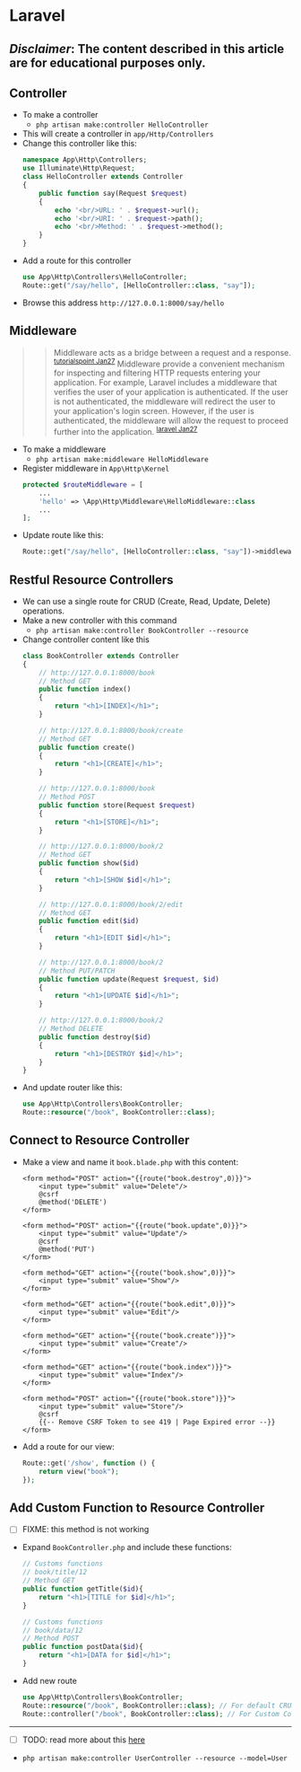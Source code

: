 # Laravel
***Disclaimer*: The content described in this article are for educational purposes only.**
---
## Controller
- To make a controller
    - `php artisan make:controller HelloController`
- This will create a controller in `app/Http/Controllers`
- Change this controller like this:
    ~~~php
    namespace App\Http\Controllers;
    use Illuminate\Http\Request;
    class HelloController extends Controller
    {
        public function say(Request $request)
        {
            echo '<br/>URL: ' . $request->url();
            echo '<br/>URI: ' . $request->path();
            echo '<br/>Method: ' . $request->method();
        }
    }
    ~~~
- Add a route for this controller
    ~~~php 
    use App\Http\Controllers\HelloController;
    Route::get("/say/hello", [HelloController::class, "say"]);
    ~~~
- Browse this address `http://127.0.0.1:8000/say/hello`

## Middleware
>> Middleware acts as a bridge between a request and a response. <sup>[tutorialspoint Jan27](https://www.tutorialspoint.com/laravel/laravel_middleware.htm)</sup> 
>> Middleware provide a convenient mechanism for inspecting and filtering HTTP requests entering your application. For example, Laravel includes a middleware that verifies the user of your application is authenticated. If the user is not authenticated, the middleware will redirect the user to your application's login screen. However, if the user is authenticated, the middleware will allow the request to proceed further into the application. <sup>[laravel Jan27](https://laravel.com/docs/9.x/middleware)</sup> 
- To make a middleware
    - `php artisan make:middleware HelloMiddleware`
- Register middleware in `App\Http\Kernel`
    ~~~php
    protected $routeMiddleware = [
        ...
        'hello' => \App\Http\Middleware\HelloMiddleware::class
        ...
    ];
    ~~~
- Update route like this:
    ~~~php
    Route::get("/say/hello", [HelloController::class, "say"])->middleware("hello");
    ~~~
## Restful Resource Controllers
- We can use a single route for CRUD (Create, Read, Update, Delete) operations.
- Make a new controller with this command
    - `php artisan make:controller BookController --resource`
- Change controller content like this
    ~~~php
    class BookController extends Controller
    {
        // http://127.0.0.1:8000/book
        // Method GET
        public function index()
        {
            return "<h1>[INDEX]</h1>";
        }

        // http://127.0.0.1:8000/book/create
        // Method GET
        public function create()
        {
            return "<h1>[CREATE]</h1>";
        }

        // http://127.0.0.1:8000/book
        // Method POST
        public function store(Request $request)
        {
            return "<h1>[STORE]</h1>";
        }

        // http://127.0.0.1:8000/book/2
        // Method GET
        public function show($id)
        {
            return "<h1>[SHOW $id]</h1>";
        }

        // http://127.0.0.1:8000/book/2/edit
        // Method GET
        public function edit($id)
        {
            return "<h1>[EDIT $id]</h1>";
        }

        // http://127.0.0.1:8000/book/2
        // Method PUT/PATCH
        public function update(Request $request, $id)
        {
            return "<h1>[UPDATE $id]</h1>";
        }

        // http://127.0.0.1:8000/book/2
        // Method DELETE
        public function destroy($id)
        {
            return "<h1>[DESTROY $id]</h1>";
        }
    }
    ~~~
- And update router like this:
    ~~~php
    use App\Http\Controllers\BookController;
    Route::resource("/book", BookController::class);
    ~~~
## Connect to Resource Controller
- Make a view and name it `book.blade.php` with this content:
    ~~~blade
    <form method="POST" action="{{route("book.destroy",0)}}">
        <input type="submit" value="Delete"/>
        @csrf
        @method('DELETE')
    </form>

    <form method="POST" action="{{route("book.update",0)}}">
        <input type="submit" value="Update"/>
        @csrf
        @method('PUT')
    </form>

    <form method="GET" action="{{route("book.show",0)}}">
        <input type="submit" value="Show"/>
    </form>

    <form method="GET" action="{{route("book.edit",0)}}">
        <input type="submit" value="Edit"/>
    </form>

    <form method="GET" action="{{route("book.create")}}">
        <input type="submit" value="Create"/>
    </form>

    <form method="GET" action="{{route("book.index")}}">
        <input type="submit" value="Index"/>
    </form>

    <form method="POST" action="{{route("book.store")}}">
        <input type="submit" value="Store"/>
        @csrf
        {{-- Remove CSRF Token to see 419 | Page Expired error --}}
    </form>
    ~~~
- Add a route for our view:
    ~~~php
    Route::get('/show', function () {
        return view("book");
    });
    ~~~
## Add Custom Function to Resource Controller
- [ ] FIXME: this method is not working
- Expand `BookController.php` and include these functions:
    ~~~php
    // Customs functions
    // book/title/12
    // Method GET 
    public function getTitle($id){
        return "<h1>[TITLE for $id]</h1>";
    }

    // Customs functions
    // book/data/12
    // Method POST 
    public function postData($id){
        return "<h1>[DATA for $id]</h1>";
    }
    ~~~
- Add new route
    ~~~php
    use App\Http\Controllers\BookController;
    Route::resource("/book", BookController::class); // For default CRUD
    Route::controller("/book", BookController::class); // For Custom Controllers
    ~~~
___
- [ ] TODO: read more about this [here](https://magecomp.com/blog/crud-operation-laravel-8/) 
- `php artisan make:controller UserController --resource --model=User`